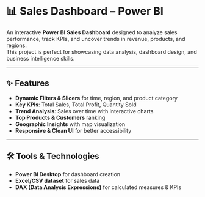 # 📊 Sales Dashboard – Power BI

An interactive **Power BI Sales Dashboard** designed to analyze sales performance, track KPIs, and uncover trends in revenue, products, and regions.  
This project is perfect for showcasing data analysis, dashboard design, and business intelligence skills.

---

## ✨ Features
- **Dynamic Filters & Slicers** for time, region, and product category  
- **Key KPIs**: Total Sales, Total Profit, Quantity Sold  
- **Trend Analysis**: Sales over time with interactive charts  
- **Top Products & Customers** ranking  
- **Geographic Insights** with map visualization  
- **Responsive & Clean UI** for better accessibility

---

## 🛠 Tools & Technologies
- **Power BI Desktop** for dashboard creation  
- **Excel/CSV dataset** for sales data  
- **DAX (Data Analysis Expressions)** for calculated measures & KPIs 
